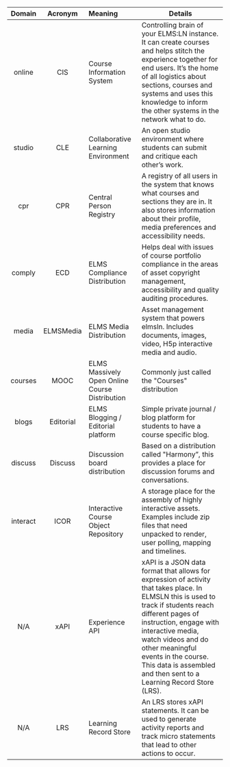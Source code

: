 | Domain     | Acronym     |      Meaning         |      Details      |
|:-----------:|:-----------:|:---------------------|-------------------|
|online|CIS| Course Information System      | Controlling brain of your ELMS:LN instance. It can create courses and helps stitch the experience together for end users. It’s the home of all logistics about sections, courses and systems and uses this knowledge to inform the other systems in the network what to do. |
|studio|CLE| Collaborative Learning Environment| An open studio environment where students can submit and critique each other’s work.   |
|cpr|CPR| Central Person Registry        | A registry of all users in the system that knows what courses and sections they are in. It also stores information about their profile, media preferences and accessibility needs. |
|comply|ECD| ELMS Compliance Distribution   | Helps deal with issues of course portfolio compliance in the areas of asset copyright management, accessibility and quality auditing procedures. |
|media|ELMSMedia|ELMS Media Distribution       | Asset management system that powers elmsln. Includes documents, images, video, H5p interactive media and audio. |
|courses|MOOC| ELMS Massively Open Online Course Distribution   | Commonly just called the "Courses" distribution                   |
|blogs|Editorial| ELMS Blogging / Editorial platform   | Simple private journal / blog platform for students to have a course specific blog. |
|discuss|Discuss| Discussion board distribution  | Based on a distribution called "Harmony”, this provides a place for discussion forums and conversations.     |
|interact|ICOR| Interactive Course Object Repository   | A storage place for the assembly of highly interactive assets. Examples include zip files that need unpacked to render, user polling, mapping and timelines. |
|N/A|xAPI| Experience API   | xAPI is a JSON data format that allows for expression of activity that takes place. In ELMSLN this is used to track if students reach different pages of instruction, engage with interactive media, watch videos and do other meaningful events in the course. This data is assembled and then sent to a Learning Record Store (LRS). |
|N/A|LRS| Learning Record Store   | An LRS stores xAPI statements. It can be used to generate activity reports and track micro statements that lead to other actions to occur.  |
